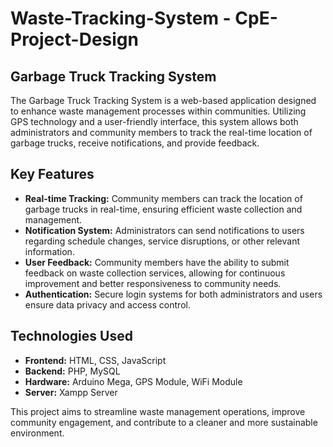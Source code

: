 # Waste-Tracking-System - CpE-Project-Design

## Garbage Truck Tracking System

The Garbage Truck Tracking System is a web-based application designed to enhance waste management processes within communities. Utilizing GPS technology and a user-friendly interface, this system allows both administrators and community members to track the real-time location of garbage trucks, receive notifications, and provide feedback.

## Key Features

- **Real-time Tracking:** Community members can track the location of garbage trucks in real-time, ensuring efficient waste collection and management.
- **Notification System:** Administrators can send notifications to users regarding schedule changes, service disruptions, or other relevant information.
- **User Feedback:** Community members have the ability to submit feedback on waste collection services, allowing for continuous improvement and better responsiveness to community needs.
- **Authentication:** Secure login systems for both administrators and users ensure data privacy and access control.

## Technologies Used

- **Frontend:** HTML, CSS, JavaScript
- **Backend:** PHP, MySQL
- **Hardware:** Arduino Mega, GPS Module, WiFi Module
- **Server:** Xampp Server

This project aims to streamline waste management operations, improve community engagement, and contribute to a cleaner and more sustainable environment.

